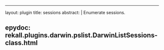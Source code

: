
---
layout: plugin
title: sessions
abstract: |
    Enumerate sessions.

epydoc: rekall.plugins.darwin.pslist.DarwinListSessions-class.html
---
